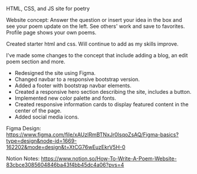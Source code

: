 HTML, CSS, and JS site for poetry

Website concept: 
Answer the question or insert your idea in the box and see your poem update on the left. 
See others' work and save to favorites. 
Profile page shows your own poems.

Created starter html and css. Will continue to add as my skills improve. 

I've made some changes to the concept that include adding a blog, an edit poem section and more. 

- Redesigned the site using Figma.
- Changed navbar to a responsive bootstrap version.
- Added a footer with bootstrap navbar elements.
- Created a responsive hero section describing the site, includes a button.
- Implemented new color palette and fonts.
- Created responsive information cards to display featured content in the center of the page.
- Added social media icons.

Figma Design: https://www.figma.com/file/xAUzlRmBTNxJr0lsqoZsAQ/Figma-basics?type=design&node-id=1669-162202&mode=design&t=XtCG76wEuzEkrV5H-0

Notion Notes: https://www.notion.so/How-To-Write-A-Poem-Website-83cbce3085604846ba43f4bb45dc4a06?pvs=4

